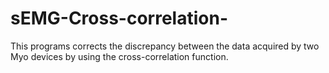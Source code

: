 # sEMG-Cross-correlation-
This programs corrects the discrepancy between the data acquired by two Myo devices by using the cross-correlation function.
